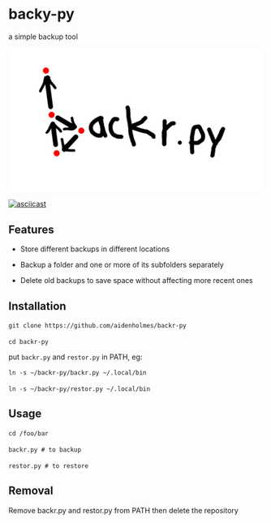 # backy-py

a simple backup tool

![logo](logo.png)

[![asciicast](https://asciinema.org/a/sNBDRobpOUBwTHNr2G4xBEIUM.svg)](https://asciinema.org/a/sNBDRobpOUBwTHNr2G4xBEIUM)

## Features

- Store different backups in different locations

- Backup a folder and one or more of its subfolders separately

- Delete old backups to save space without affecting more recent ones

## Installation

```
git clone https://github.com/aidenholmes/backr-py

cd backr-py
```

put `backr.py` and `restor.py` in PATH, eg:

```
ln -s ~/backr-py/backr.py ~/.local/bin

ln -s ~/backr-py/restor.py ~/.local/bin
```

## Usage

```
cd /foo/bar

backr.py # to backup

restor.py # to restore
```

## Removal

Remove backr.py and restor.py from PATH then delete the repository
